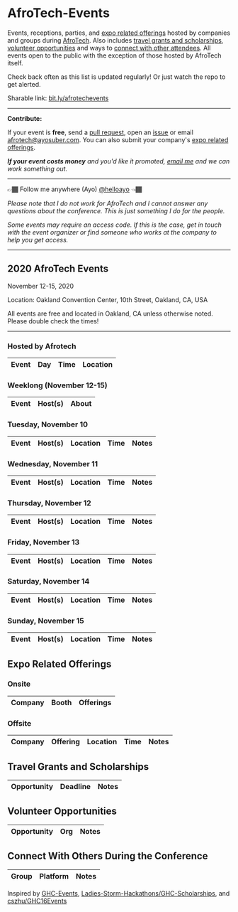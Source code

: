 # AfroTech-Events

Events, receptions, parties, and [expo related offerings](https://github.com/helloayo/AfroTech-Events/blob/master/README.md#expo-related-offerings) hosted by companies and groups during [AfroTech](https://e.sparxo.com/Afrotech19). Also includes [travel grants and scholarships](https://github.com/helloayo/AfroTech-Events/blob/master/README.md#travel-grants-and-scholarships), [volunteer opportunities](https://github.com/helloayo/AfroTech-Events#volunteer-opportunities) and ways to [connect with other attendees](https://github.com/helloayo/AfroTech-Events/blob/master/README.md#connect-with-others-during-the-conference). All events open to the public with the exception of those hosted by AfroTech itself.

Check back often as this list is updated regularly! Or just watch the repo to get alerted.

Sharable link: [bit.ly/afrotechevents](http://bit.ly/afrotechevents)

---

**Contribute:**

If your event is **free**, send a [pull request](https://github.com/helloayo/Afrotech-Events/pulls), open an [issue](https://github.com/helloayo/Afrotech-Events/issues) or email [afrotech@ayosuber.com](mailto:afrotech@ayosuber.com). You can also submit your company's [expo related offerings](https://github.com/helloayo/AfroTech-Events/blob/master/README.md#expo-related-offerings).

_**If your event costs money** and you'd like it promoted, [email me](mailto:afrotech@ayosuber.com?subject=AfroTech%20Event%20Promotion%20Ask) and we can work something out._

---

👉🏾 Follow me anywhere (Ayo) [@helloayo](https://instagram.com/helloayo) 👈🏾

_Please note that I do not work for AfroTech and I cannot answer any questions about the conference. This is just something I do for the people._

_Some events may require an access code. If this is the case, get in touch with the event organizer or find someone who works at the company to help you get access._

---

## 2020 AfroTech Events

November 12-15, 2020

Location: Oakland Convention Center, 10th Street, Oakland, CA, USA

All events are free and located in Oakland, CA unless otherwise noted. Please double check the times!

---

### Hosted by Afrotech

Event                   | Day     |   Time  |   Location   |
:---------------------:|  ------------ | ------------ |------------ |

### Weeklong (November 12-15)

Event                   | Host(s)     |   About    |
:---------------------:|  ------------ | ------------ |

### Tuesday, November 10

Event                     | Host(s)      | Location     | Time       | Notes
:---------------------:| ------------- | ------------ | -------- | ------------

### Wednesday, November 11

Event                     | Host(s)      | Location     | Time       | Notes
:---------------------:| ------------- | ------------ | -------- | ------------

### Thursday, November 12

Event                     | Host(s)      | Location     | Time       | Notes
:---------------------:| ------------- | ------------ | -------- | ------------

### Friday, November 13

Event                     | Host(s)       | Location     | Time       | Notes
:---------------------:| ------------- | ------------ | -------- | ------------

### Saturday, November 14

Event                     | Host(s)       | Location     | Time       | Notes
:---------------------:| ------------- | ------------ | -------- | ------------

### Sunday, November 15

Event                     | Host(s)      | Location     | Time       | Notes
:---------------------:| ------------- | ------------ | -------- | ------------

## Expo Related Offerings

### Onsite

Company                     | Booth | Offerings
:---------------------:| ------------- | -------------

### Offsite

| Company    |  Offering           | Location     | Time       | Notes
:---------------------:|------------- | ------------- | ------------ | -------- 

## Travel Grants and Scholarships

Opportunity              | Deadline      | Notes
:---------------------:| ------------- | ------------

## Volunteer Opportunities

Opportunity              | Org     | Notes
:---------------------:| ------------- | ------------

## Connect With Others During the Conference

Group             | Platform     | Notes
:---------------------:| ------------- | ------------

Inspired by [GHC-Events](https://github.com/missCarrieMah/GHC-Events), [Ladies-Storm-Hackathons/GHC-Scholarships](https://github.com/Ladies-Storm-Hackathons/GHC-Scholarships), and [cszhu/GHC16Events](https://github.com/cszhu/GHC16Events)
